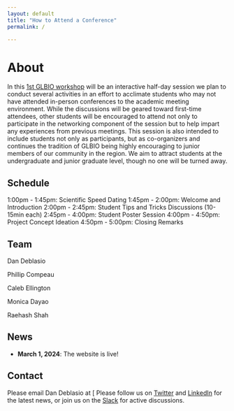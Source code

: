 ```yaml
---
layout: default
title: "How to Attend a Conference"
permalink: /

---
```


# About

In this [1st GLBIO workshop](glbio24.html) will be an interactive half-day session we plan to conduct several activities in an effort to acclimate students 
who may not have attended in-person conferences
to the academic meeting environment. 
While the discussions will be geared toward first-time attendees, 
other students will be encouraged to attend not only to participate in the networking component of the session
but to help impart any experiences from previous meetings. 
This session is also intended to include students not only as participants, but as co-organizers
and continues the tradition of GLBIO being highly encouraging to junior members of our community in the region. 
We aim to attract students at the undergraduate and junior graduate level, 
though no one will be turned away.

## Schedule

1:00pm - 1:45pm: Scientific Speed Dating
1:45pm - 2:00pm: Welcome and Introduction
2:00pm - 2:45pm: Student Tips and Tricks Discussions (10-15min each)
2:45pm - 4:00pm: Student Poster Session
4:00pm - 4:50pm: Project Concept Ideation
4:50pm - 5:00pm: Closing Remarks

## Team

Dan Deblasio

Phillip Compeau

Caleb Ellington

Monica Dayao

Raehash Shah

## News

- **March 1, 2024**: The website is live!


## Contact

Please email Dan Deblasio at [
Please follow us on [Twitter](https://twitter.com/AI_for_Science) and [LinkedIn](https://www.linkedin.com/company/ai-for-science/) for the latest news, or join us on the [Slack](https://join.slack.com/t/ai4sciencecommunity/shared_invite/zt-15rtaehdi-we~H~LhzZqrQTy6RtLGtug) for active discussions.

